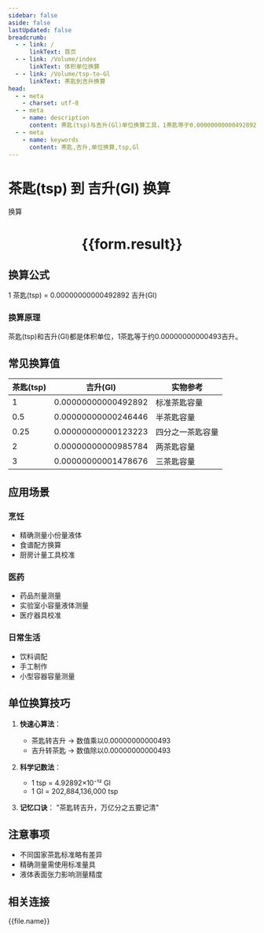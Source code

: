 ```yaml
---
sidebar: false
aside: false
lastUpdated: false
breadcrumb:
  - - link: /
      linkText: 首页
  - - link: /Volume/index
      linkText: 体积单位换算
  - - link: /Volume/tsp-to-Gl
      linkText: 茶匙到吉升换算
head:
  - - meta
    - charset: utf-8
  - - meta
    - name: description
      content: 茶匙(tsp)与吉升(Gl)单位换算工具，1茶匙等于0.00000000000492892吉升。
  - - meta
    - name: keywords
      content: 茶匙,吉升,单位换算,tsp,Gl
---
```


# 茶匙(tsp) 到 吉升(Gl) 换算

<script setup>
import { onMounted, reactive, inject ,ref  } from 'vue'
import { NButton,NForm ,NFormItem,NInput,NInputNumber,NSelect,NCard,useMessage ,NGrid ,NGi } from 'naive-ui'
import { defineClientComponent } from 'vitepress'
import { Volume } from '../files';

const convert = inject('convert')
const formRef = ref(null);
const rules = {
  number:{
    required: true,
    type: 'number',
    trigger: "blur"
  }
}
const form = reactive({
  number:null,
  result:'',
  title:'茶匙(tsp)到吉升(Gl)换算'
})

const convertHandler = (e) => {
  e.preventDefault();
  formRef.value?.validate((errors)=>{
    if (!errors) {
      form.result = `${form.number} tsp = ${convert(form.number).from('tsp').to('Gl')} Gl`
    }
  })
}
</script>

<n-form size="large" :model="form" ref='formRef' :rules="rules">
  <n-form-item label="数值" path="number">
    <n-input-number size="large" style="width:100%" :min="0" v-model:value="form.number" placeholder="请输入茶匙数值" />
  </n-form-item>
  <n-form-item>
    <n-button type="info" style="width:100%" @click="convertHandler">换算</n-button>
  </n-form-item>
</n-form>
<n-card embedded :bordered="false" hoverable>
  <div style="text-align:center">
    <h1>{{form.result}}</h1>
  </div>
</n-card>

## 换算公式
1 茶匙(tsp) = 0.00000000000492892 吉升(Gl)

### 换算原理
茶匙(tsp)和吉升(Gl)都是体积单位，1茶匙等于约0.00000000000493吉升。

## 常见换算值
| 茶匙(tsp) | 吉升(Gl) | 实物参考                 |
|-----------|---------|--------------------------|
| 1         | 0.00000000000492892 | 标准茶匙容量              |
| 0.5       | 0.00000000000246446 | 半茶匙容量                |
| 0.25      | 0.00000000000123223 | 四分之一茶匙容量          |
| 2         | 0.00000000000985784 | 两茶匙容量                |
| 3         | 0.00000000001478676 | 三茶匙容量                |

## 应用场景
### 烹饪
- 精确测量小份量液体
- 食谱配方换算
- 厨房计量工具校准

### 医药
- 药品剂量测量
- 实验室小容量液体测量
- 医疗器具校准

### 日常生活
- 饮料调配
- 手工制作
- 小型容器容量测量

## 单位换算技巧
1. **快速心算法**：
   - 茶匙转吉升 → 数值乘以0.00000000000493
   - 吉升转茶匙 → 数值除以0.00000000000493

2. **科学记数法**：
   - 1 tsp = 4.92892×10⁻¹² Gl
   - 1 Gl = 202,884,136,000 tsp

3. **记忆口诀**：
   "茶匙转吉升，万亿分之五要记清"

## 注意事项
- 不同国家茶匙标准略有差异
- 精确测量需使用标准量具
- 液体表面张力影响测量精度

## 相关连接
<n-grid x-gap="12" :cols="2">
  <n-gi v-for="(file, index) in Volume" :key="index">
    <n-button
      text
      tag="a"
      :href="file.path"
      type="info"
    >
      {{file.name}}
    </n-button>
  </n-gi>
</n-grid>